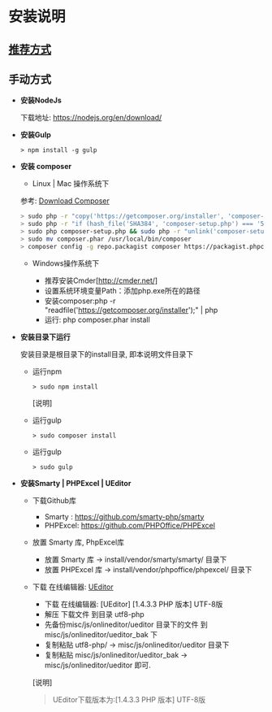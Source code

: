 # 安装说明

## [推荐方式](../README.md)

## 手动方式

* **安装NodeJs**

  下载地址: https://nodejs.org/en/download/

* **安装Gulp**

  ```
  > npm install -g gulp
  ```

* **安装 composer**

  - Linux | Mac 操作系统下

  参考: [Download Composer](https://getcomposer.org/download/)

  ```bash
  > sudo php -r "copy('https://getcomposer.org/installer', 'composer-setup.php');"
  > sudo php -r "if (hash_file('SHA384', 'composer-setup.php') === '544e09ee996cdf60ece3804abc52599c22b1f40f4323403c44d44fdfdd586475ca9813a858088ffbc1f233e9b180f061') { echo 'Installer verified'; } else { echo 'Installer corrupt,应该到 https://getcomposer.org/installer 按新的运行这行命令行'; unlink('composer-setup.php'); } echo PHP_EOL;"
  > sudo php composer-setup.php && sudo php -r "unlink('composer-setup.php');"
  > sudo mv composer.phar /usr/local/bin/composer
  > composer config -g repo.packagist composer https://packagist.phpcomposer.com
  ```

  - Windows操作系统下

    - 推荐安装Cmder[http://cmder.net/]
    - 设置系统环境变量Path：添加php.exe所在的路径
    - 安装composer:php -r "readfile('https://getcomposer.org/installer');" | php
    - 运行: php composer.phar install

* **安装目录下运行**

  安装目录是根目录下的install目录, 即本说明文件目录下

  - 运行npm

    ```
    > sudo npm install
    ```
    [说明]

  - 运行gulp

    ```
    > sudo composer install
    ```

  - 运行gulp

    ```
    > sudo gulp
    ```

* **安装Smarty | PHPExcel | UEditor**

  - 下载Github库
    - Smarty  : https://github.com/smarty-php/smarty
    - PHPExcel: https://github.com/PHPOffice/PHPExcel

  - 放置 Smarty 库, PhpExcel库
    - 放置 Smarty 库 -> install/vendor/smarty/smarty/ 目录下
    - 放置 PHPExcel 库 -> install/vendor/phpoffice/phpexcel/ 目录下

  - 下载 在线编辑器: [UEditor](http://ueditor.baidu.com/website/download.html)
    - 下载 在线编辑器: [UEditor] [1.4.3.3 PHP 版本] UTF-8版
    - 解压 下载文件 到目录 utf8-php
    - 先备份misc/js/onlineditor/ueditor 目录下的文件 到 misc/js/onlineditor/ueditor_bak 下
    - 复制粘贴 utf8-php/ -> misc/js/onlineditor/ueditor 目录下
    - 复制粘贴 misc/js/onlineditor/ueditor_bak -> misc/js/onlineditor/ueditor 即可.

    [说明]
    > UEditor下载版本为:[1.4.3.3 PHP 版本] UTF-8版
